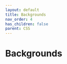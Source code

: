 ```yaml
---
layout: default
title: Backgrounds
nav_order: 4
has_children: false
parent: CSS
---
```


# Backgrounds
